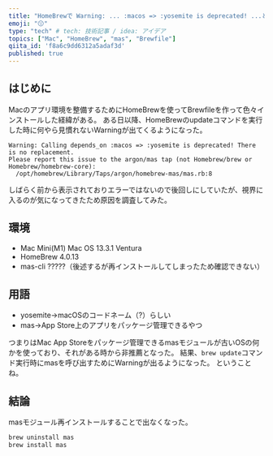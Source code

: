 ```yaml
---
title: "HomeBrewで Warning: ... :macos => :yosemite is deprecated! ...と出た"
emoji: "😗"
type: "tech" # tech: 技術記事 / idea: アイデア
topics: ["Mac", "HomeBrew", "mas", "Brewfile"]
qiita_id: 'f8a6c9dd6312a5adaf3d'
published: true
---
```


## はじめに

Macのアプリ環境を整備するためにHomeBrewを使ってBrewfileを作って色々インストールした経緯がある。
ある日以降、HomeBrewのupdateコマンドを実行した時に何やら見慣れないWarningが出てくるようになった。

```text
Warning: Calling depends_on :macos => :yosemite is deprecated! There is no replacement.
Please report this issue to the argon/mas tap (not Homebrew/brew or Homebrew/homebrew-core):
  /opt/homebrew/Library/Taps/argon/homebrew-mas/mas.rb:8
```

しばらく前から表示されておりエラーではないので後回しにしていたが、視界に入るのが気になってきたため原因を調査してみた。

## 環境

* Mac Mini(M1) Mac OS 13.3.1 Ventura
* HomeBrew 4.0.13
* mas-cli ?????（後述するが再インストールしてしまったため確認できない）

## 用語

* yosemite→macOSのコードネーム（?）らしい
* mas→App Store上のアプリをパッケージ管理できるやつ

つまりはMac App Storeをパッケージ管理できるmasモジュールが古いOSの何かを使っており、それがある時から非推薦となった。
結果、`brew update`コマンド実行時にmasを呼び出すためにWarningが出るようになった。
ということね。

## 結論

masモジュール再インストールすることで出なくなった。

```bash
brew uninstall mas
brew install mas
```
